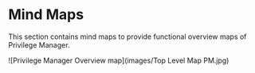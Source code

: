 [title]: # (Mind Maps)
[tags]: # (overview)
[priority]: # (30000)
# Mind Maps

This section contains mind maps to provide functional overview maps of Privilege Manager.

![Privilege Manager Overview map](images/Top Level Map PM.jpg)